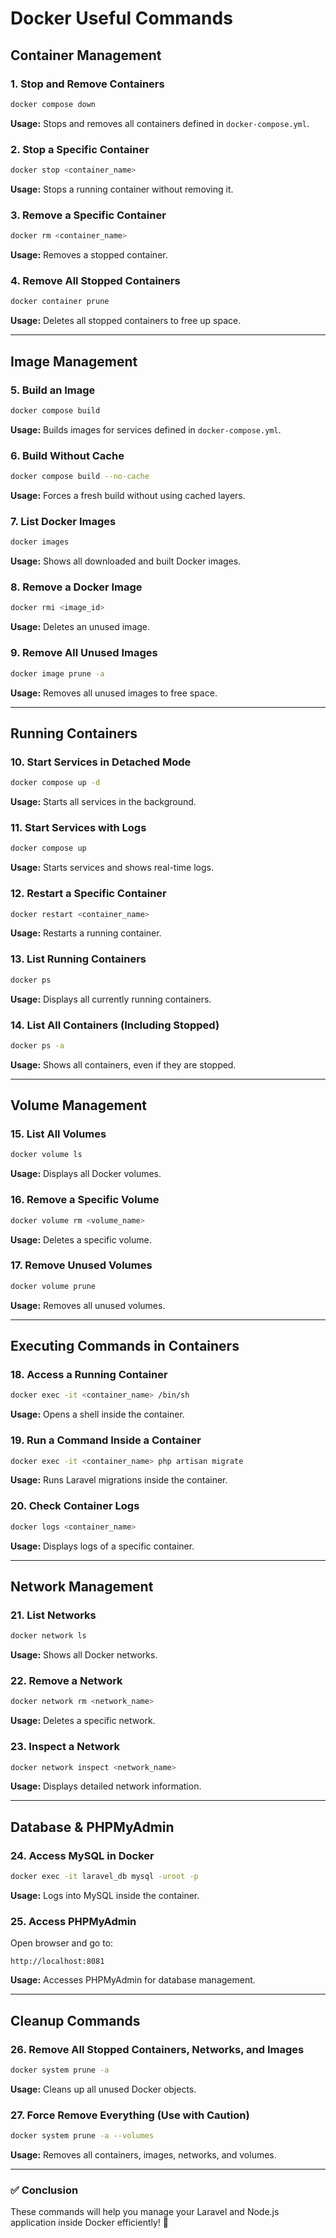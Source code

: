 # Docker Useful Commands

## Container Management

### 1. **Stop and Remove Containers**

```sh
docker compose down
```

**Usage:** Stops and removes all containers defined in `docker-compose.yml`.

### 2. **Stop a Specific Container**

```sh
docker stop <container_name>
```

**Usage:** Stops a running container without removing it.

### 3. **Remove a Specific Container**

```sh
docker rm <container_name>
```

**Usage:** Removes a stopped container.

### 4. **Remove All Stopped Containers**

```sh
docker container prune
```

**Usage:** Deletes all stopped containers to free up space.

---

## Image Management

### 5. **Build an Image**

```sh
docker compose build
```

**Usage:** Builds images for services defined in `docker-compose.yml`.

### 6. **Build Without Cache**

```sh
docker compose build --no-cache
```

**Usage:** Forces a fresh build without using cached layers.

### 7. **List Docker Images**

```sh
docker images
```

**Usage:** Shows all downloaded and built Docker images.

### 8. **Remove a Docker Image**

```sh
docker rmi <image_id>
```

**Usage:** Deletes an unused image.

### 9. **Remove All Unused Images**

```sh
docker image prune -a
```

**Usage:** Removes all unused images to free space.

---

## Running Containers

### 10. **Start Services in Detached Mode**

```sh
docker compose up -d
```

**Usage:** Starts all services in the background.

### 11. **Start Services with Logs**

```sh
docker compose up
```

**Usage:** Starts services and shows real-time logs.

### 12. **Restart a Specific Container**

```sh
docker restart <container_name>
```

**Usage:** Restarts a running container.

### 13. **List Running Containers**

```sh
docker ps
```

**Usage:** Displays all currently running containers.

### 14. **List All Containers (Including Stopped)**

```sh
docker ps -a
```

**Usage:** Shows all containers, even if they are stopped.

---

## Volume Management

### 15. **List All Volumes**

```sh
docker volume ls
```

**Usage:** Displays all Docker volumes.

### 16. **Remove a Specific Volume**

```sh
docker volume rm <volume_name>
```

**Usage:** Deletes a specific volume.

### 17. **Remove Unused Volumes**

```sh
docker volume prune
```

**Usage:** Removes all unused volumes.

---

## Executing Commands in Containers

### 18. **Access a Running Container**

```sh
docker exec -it <container_name> /bin/sh
```

**Usage:** Opens a shell inside the container.

### 19. **Run a Command Inside a Container**

```sh
docker exec -it <container_name> php artisan migrate
```

**Usage:** Runs Laravel migrations inside the container.

### 20. **Check Container Logs**

```sh
docker logs <container_name>
```

**Usage:** Displays logs of a specific container.

---

## Network Management

### 21. **List Networks**

```sh
docker network ls
```

**Usage:** Shows all Docker networks.

### 22. **Remove a Network**

```sh
docker network rm <network_name>
```

**Usage:** Deletes a specific network.

### 23. **Inspect a Network**

```sh
docker network inspect <network_name>
```

**Usage:** Displays detailed network information.

---

## Database & PHPMyAdmin

### 24. **Access MySQL in Docker**

```sh
docker exec -it laravel_db mysql -uroot -p
```

**Usage:** Logs into MySQL inside the container.

### 25. **Access PHPMyAdmin**

Open browser and go to:

```
http://localhost:8081
```

**Usage:** Accesses PHPMyAdmin for database management.

---

## Cleanup Commands

### 26. **Remove All Stopped Containers, Networks, and Images**

```sh
docker system prune -a
```

**Usage:** Cleans up all unused Docker objects.

### 27. **Force Remove Everything (Use with Caution)**

```sh
docker system prune -a --volumes
```

**Usage:** Removes all containers, images, networks, and volumes.

---

### ✅ **Conclusion**

These commands will help you manage your Laravel and Node.js application inside Docker efficiently! 🚀

